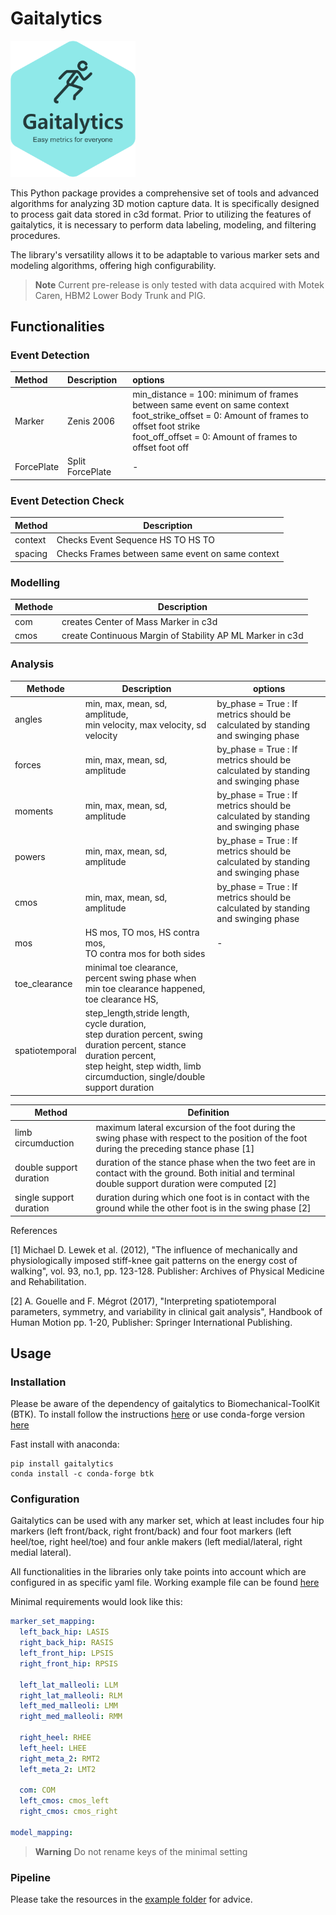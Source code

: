 # Gaitalytics

[<img src="https://github.com/cereneo-foundation/gaitalytics/blob/6d88443708bab2dbe300534bd52262d973397bcb/resources/logos/Gaitalytics_noBackground.png" alt="Gaitalytics logo" width="200"/>](https://github.com/cereneo-foundation/gaitalytics)

This Python package provides a comprehensive set of tools and advanced algorithms for analyzing 3D motion capture data.
It is specifically designed to process gait data stored in c3d format. Prior to utilizing the features of gaitalytics,
it is necessary to perform data labeling, modeling, and filtering procedures.

The library's versatility allows it to be adaptable to various marker sets and modeling algorithms,
offering high configurability.

> **Note**
> Current pre-release is only tested with data acquired with Motek Caren, HBM2 Lower Body Trunk and PIG. 

## Functionalities

### Event Detection

| Method     | Description      | options                                                                                                                                                                                                  |
|:-----------|:-----------------|:---------------------------------------------------------------------------------------------------------------------------------------------------------------------------------------------------------|
| Marker     | Zenis 2006       | min_distance = 100: minimum of frames between same event on same context<br/>foot_strike_offset = 0: Amount of frames to offset foot strike<br/>foot_off_offset = 0: Amount of frames to offset foot off | 
| ForcePlate | Split ForcePlate | -                                                                                                                                                                                                        |

### Event Detection Check

| Method  | Description                                      |
|---------|--------------------------------------------------|
| context | Checks Event Sequence HS TO HS TO                |
| spacing | Checks Frames between same event on same context |

### Modelling

| Methode | Description                                               |
|---------|-----------------------------------------------------------|
| com     | creates Center of Mass Marker in c3d                      |
| cmos    | create Continuous Margin of Stability AP ML Marker in c3d |

### Analysis

| Methode        | Description                                                                                                                                                                                            | options                                                                          |
|----------------|--------------------------------------------------------------------------------------------------------------------------------------------------------------------------------------------------------|----------------------------------------------------------------------------------|
| angles         | min, max, mean, sd, amplitude,<br/>min velocity, max velocity, sd velocity                                                                                                                             | by_phase = True : If metrics should be calculated by standing and swinging phase |
| forces         | min, max, mean, sd, amplitude                                                                                                                                                                          | by_phase = True : If metrics should be calculated by standing and swinging phase |
| moments        | min, max, mean, sd, amplitude                                                                                                                                                                          | by_phase = True : If metrics should be calculated by standing and swinging phase |
| powers         | min, max, mean, sd, amplitude                                                                                                                                                                          | by_phase = True : If metrics should be calculated by standing and swinging phase |
| cmos           | min, max, mean, sd, amplitude                                                                                                                                                                          | by_phase = True : If metrics should be calculated by standing and swinging phase |
| mos            | HS mos, TO mos, HS contra mos,<br/>TO contra mos for both sides                                                                                                                                        | -                                                                                |
| toe_clearance  | minimal toe clearance, <br/>percent swing phase when min toe clearance happened,<br/>toe clearance HS,                                                                                                 |
| spatiotemporal | step_length,stride length, cycle duration,<br/>step duration percent, swing duration percent, stance duration percent,<br/>step height, step width, limb circumduction, single/double support duration |



| Method                  | Definition                                                                                                                                         |
|-------------------------|----------------------------------------------------------------------------------------------------------------------------------------------------|
| limb circumduction      | maximum lateral excursion of the foot during the swing phase with respect to the position of the foot during the preceding stance phase [1]        |
| double support duration | duration of the stance phase when the two feet are in contact with the ground. Both initial and terminal double support duration were computed [2] |
| single support duration | duration during which one foot is in contact with the ground while the other foot is in the swing phase [2]                                        |

References

[1] Michael D. Lewek et al. (2012), "The influence of mechanically and physiologically imposed stiff-knee gait patterns on the energy cost of walking", vol. 93, no.1, pp. 123-128. Publisher: Archives of Physical Medicine and Rehabilitation.

[2] A. Gouelle and F. Mégrot (2017), "Interpreting spatiotemporal parameters, symmetry, and variability in clinical gait analysis", Handbook of Human Motion pp. 1-20, Publisher: Springer International Publishing.

## Usage

### Installation

Please be aware of the dependency of gaitalytics to Biomechanical-ToolKit (BTK). To install follow the
instructions [here](https://biomechanical-toolkit.github.io/docs/Wrapping/Python/_build_instructions.html) or use
conda-forge
version [here](https://anaconda.org/conda-forge/btk)

Fast install with anaconda:

````shell
pip install gaitalytics
conda install -c conda-forge btk
````

### Configuration

Gaitalytics can be used with any marker set, which at least includes four hip markers (left front/back, right
front/back)
and four foot markers (left heel/toe, right heel/toe) and four ankle makers (left medial/lateral, right medial lateral).

All functionalities in the libraries only take points into account which are configured in as specific yaml file. 
Working example file can be found [here](https://github.com/cereneo-foundation/gaitalytics/blob/94bbc73072535d7f1e53ea935b6145194b137f09/settings/hbm_pig.yaml)



Minimal requirements would look like this:
````yaml
marker_set_mapping:
  left_back_hip: LASIS
  right_back_hip: RASIS
  left_front_hip: LPSIS
  right_front_hip: RPSIS
  
  left_lat_malleoli: LLM
  right_lat_malleoli: RLM
  left_med_malleoli: LMM
  right_med_malleoli: RMM

  right_heel: RHEE
  left_heel: LHEE
  right_meta_2: RMT2
  left_meta_2: LMT2
  
  com: COM
  left_cmos: cmos_left
  right_cmos: cmos_right
  
model_mapping:
````
> **Warning**
> Do not rename keys of the minimal setting

### Pipeline

Please take the resources in
the [example folder](https://github.com/cereneo-foundation/gaitalytics/tree/94bbc73072535d7f1e53ea935b6145194b137f09/examples)
for advice.
###
